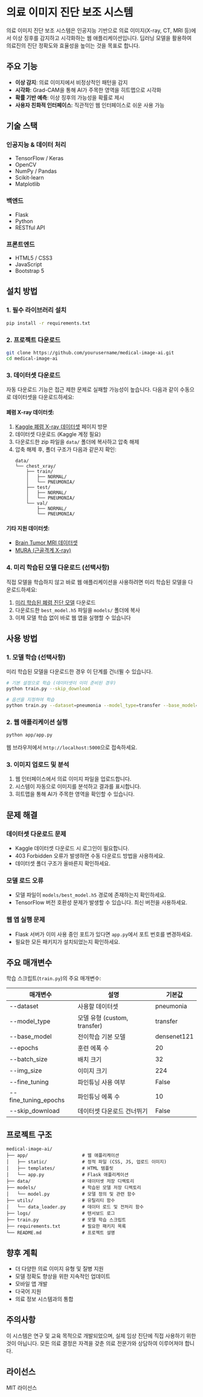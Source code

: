 # 의료 이미지 진단 보조 시스템

의료 이미지 진단 보조 시스템은 인공지능 기반으로 의료 이미지(X-ray, CT, MRI 등)에서 이상 징후를 감지하고 시각화하는 웹 애플리케이션입니다. 딥러닝 모델을 활용하여 의료진의 진단 정확도와 효율성을 높이는 것을 목표로 합니다.


## 주요 기능

- **이상 감지**: 의료 이미지에서 비정상적인 패턴을 감지
- **시각화**: Grad-CAM을 통해 AI가 주목한 영역을 히트맵으로 시각화
- **확률 기반 예측**: 이상 징후의 가능성을 확률로 제시
- **사용자 친화적 인터페이스**: 직관적인 웹 인터페이스로 쉬운 사용 가능

## 기술 스택

### 인공지능 & 데이터 처리
- TensorFlow / Keras
- OpenCV
- NumPy / Pandas
- Scikit-learn
- Matplotlib

### 백엔드
- Flask
- Python
- RESTful API

### 프론트엔드
- HTML5 / CSS3
- JavaScript
- Bootstrap 5

## 설치 방법

### 1. 필수 라이브러리 설치
```bash
pip install -r requirements.txt
```

### 2. 프로젝트 다운로드
```bash
git clone https://github.com/yourusername/medical-image-ai.git
cd medical-image-ai
```

### 3. 데이터셋 다운로드
자동 다운로드 기능은 접근 제한 문제로 실패할 가능성이 높습니다. 다음과 같이 수동으로 데이터셋을 다운로드하세요:

#### 폐렴 X-ray 데이터셋:
1. [Kaggle 폐렴 X-ray 데이터셋](https://www.kaggle.com/datasets/paultimothymooney/chest-xray-pneumonia) 페이지 방문
2. 데이터셋 다운로드 (Kaggle 계정 필요)
3. 다운로드한 zip 파일을 `data/` 폴더에 복사하고 압축 해제
4. 압축 해제 후, 폴더 구조가 다음과 같은지 확인:
   ```
   data/
   └── chest_xray/
       ├── train/
       │   ├── NORMAL/
       │   └── PNEUMONIA/
       ├── test/
       │   ├── NORMAL/
       │   └── PNEUMONIA/
       └── val/
           ├── NORMAL/
           └── PNEUMONIA/
   ```

#### 기타 지원 데이터셋:
- [Brain Tumor MRI 데이터셋](https://www.kaggle.com/datasets/navoneel/brain-mri-images-for-brain-tumor-detection)
- [MURA (근골격계 X-ray)](https://stanfordmlgroup.github.io/competitions/mura/)

### 4. 미리 학습된 모델 다운로드 (선택사항)
직접 모델을 학습하지 않고 바로 웹 애플리케이션을 사용하려면 미리 학습된 모델을 다운로드하세요:

1. [미리 학습된 폐렴 진단 모델](https://drive.google.com/file/d/1moCm7kLTiUIOhvU2jNkxUWkVBTIV8-si/view?usp=sharing) 다운로드
2. 다운로드한 `best_model.h5` 파일을 `models/` 폴더에 복사
3. 이제 모델 학습 없이 바로 웹 앱을 실행할 수 있습니다

## 사용 방법

### 1. 모델 학습 (선택사항)
미리 학습된 모델을 다운로드한 경우 이 단계를 건너뛸 수 있습니다.

```bash
# 기본 설정으로 학습 (데이터셋이 이미 준비된 경우)
python train.py --skip_download

# 옵션을 지정하여 학습
python train.py --dataset=pneumonia --model_type=transfer --base_model=densenet121 --epochs=20 --fine_tuning --skip_download
```

### 2. 웹 애플리케이션 실행
```bash
python app/app.py
```
웹 브라우저에서 `http://localhost:5000`으로 접속하세요.

### 3. 이미지 업로드 및 분석
1. 웹 인터페이스에서 의료 이미지 파일을 업로드합니다.
2. 시스템이 자동으로 이미지를 분석하고 결과를 표시합니다.
3. 히트맵을 통해 AI가 주목한 영역을 확인할 수 있습니다.

## 문제 해결

### 데이터셋 다운로드 문제
- Kaggle 데이터셋 다운로드 시 로그인이 필요합니다.
- 403 Forbidden 오류가 발생하면 수동 다운로드 방법을 사용하세요.
- 데이터셋 폴더 구조가 올바른지 확인하세요.

### 모델 로드 오류
- 모델 파일이 `models/best_model.h5` 경로에 존재하는지 확인하세요.
- TensorFlow 버전 호환성 문제가 발생할 수 있습니다. 최신 버전을 사용하세요.

### 웹 앱 실행 문제
- Flask 서버가 이미 사용 중인 포트가 있다면 `app.py`에서 포트 번호를 변경하세요.
- 필요한 모든 패키지가 설치되었는지 확인하세요.

## 주요 매개변수

학습 스크립트(`train.py`)의 주요 매개변수:

| 매개변수 | 설명 | 기본값 |
|----------|------|--------|
| --dataset | 사용할 데이터셋 | pneumonia |
| --model_type | 모델 유형 (custom, transfer) | transfer |
| --base_model | 전이학습 기본 모델 | densenet121 |
| --epochs | 훈련 에폭 수 | 20 |
| --batch_size | 배치 크기 | 32 |
| --img_size | 이미지 크기 | 224 |
| --fine_tuning | 파인튜닝 사용 여부 | False |
| --fine_tuning_epochs | 파인튜닝 에폭 수 | 10 |
| --skip_download | 데이터셋 다운로드 건너뛰기 | False |

## 프로젝트 구조
```
medical-image-ai/
├── app/                    # 웹 애플리케이션
│   ├── static/             # 정적 파일 (CSS, JS, 업로드 이미지)
│   ├── templates/          # HTML 템플릿
│   └── app.py              # Flask 애플리케이션
├── data/                   # 데이터셋 저장 디렉토리
├── models/                 # 학습된 모델 저장 디렉토리
│   └── model.py            # 모델 정의 및 관련 함수
├── utils/                  # 유틸리티 함수
│   └── data_loader.py      # 데이터 로드 및 전처리 함수
├── logs/                   # 텐서보드 로그
├── train.py                # 모델 학습 스크립트
├── requirements.txt        # 필요한 패키지 목록
└── README.md               # 프로젝트 설명
```

## 향후 계획

- 더 다양한 의료 이미지 유형 및 질병 지원
- 모델 정확도 향상을 위한 지속적인 업데이트
- 모바일 앱 개발
- 다국어 지원
- 의료 정보 시스템과의 통합

## 주의사항

이 시스템은 연구 및 교육 목적으로 개발되었으며, 실제 임상 진단에 직접 사용하기 위한 것이 아닙니다. 모든 의료 결정은 자격을 갖춘 의료 전문가와 상담하여 이루어져야 합니다.

## 라이선스

MIT 라이선스
